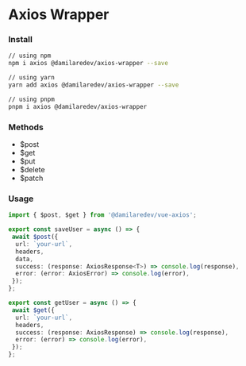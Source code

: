 # Axios Wrapper

### Install

```bash
// using npm
npm i axios @damilaredev/axios-wrapper --save

// using yarn
yarn add axios @damilaredev/axios-wrapper --save

// using pnpm
pnpm i axios @damilaredev/axios-wrapper
```

### Methods

- $post
- $get
- $put
- $delete
- $patch

### Usage

```ts
import { $post, $get } from '@damilaredev/vue-axios';

export const saveUser = async () => {
 await $post({
  url: `your-url`,
  headers,
  data,
  success: (response: AxiosResponse<T>) => console.log(response),
  error: (error: AxiosError) => console.log(error),
 });
};

export const getUser = async () => {
 await $get({
  url: `your-url`,
  headers,
  success: (response: AxiosResponse) => console.log(response),
  error: (error) => console.log(error),
 });
};
```
